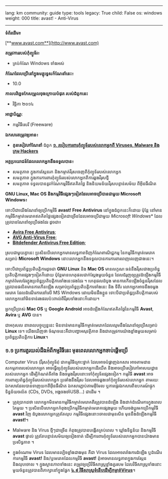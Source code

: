 

---

lang: km
community: guide
type: tools
legacy: True
child: False
os: windows
weight: 000
title: avast! - Anti-Virus

---

**ទំព័រដើម៖**

[**www.avast.com**](http://www.avast.com)

**តម្រូវការរបស់កុំព្យូទ័រ**៖

- គ្រប់កំណែ Windows ទាំងអស់

**កំណែដែលប្រើនៅក្នុងមគ្គុទ្ទេសក៍ណែនាំនេះ**៖

- 10.0

**កាលបរិច្ឆេទកែសម្រួលចុងក្រោយបំផុត របស់ជំពូកនេះ**

- វិច្ឆិកា ២០១៤

**អាជ្ញាប័ណ្ណ**:

- កម្មវិធីសេរី (Freeware)

**ឯកសារតម្រូវឲ្យអាន**៖

- **កូនសៀវភៅណែនាំ** ជំពូក [**១. របៀបការពារកុំព្យូទ័ររបស់លោកអ្នកពី Viruses, Malware និងក្រុម Hackers**](/chapter-1)

**អត្ថប្រយោជន៍ដែលលោកអ្នកនឹងទទួលបាន**៖ 

- សមត្ថភាព ក្នុងការស្កែនរក និងកម្ចាត់វីរុសចេញពីកុំព្យូទ័ររបស់លោកអ្នក
- សមត្ថភាព ក្នុងការការពារកុំព្យូទ័ររបស់លោកអ្នកពីការឆ្លងវីរុសថ្មី
- សមត្ថភាព ទទួលបាននូវកំណែកម្មវិធីឥតគិតថ្លៃ និងនិយមន័យវីរុសបន្ទាន់សម័យ ពីអ៊ីនធឺណិត

**GNU Linux, Mac OS និងកម្មវិធីផ្សេងៗទៀតដែលអាចប្រើបានជាមួយ Microsoft Windows**៖

ទោះបីជាយើងណែនាំឲ្យប្រើកម្មវិធី **avast! Free Antivirus** នៅក្នុងជំពូកនេះក៏ដោយ ប៉ុន្តែ នៅមានកម្មវិធីកម្ចាត់មេរោគឥតគិតថ្លៃផ្សេងទៀតជាច្រើនដែលអាចប្រើជាមួយ *Microsoft Windows** ដែលត្រូវបានណែនាំឲ្យប្រើផងដែរ ដូចជា៖
 
- [**Avira Free Antivirus**](https://www.avira.com/km/avira-free-antivirus);
- [**AVG Anti-Virus Free**](http://free.avg.com/);
- [**Bitdefender Antivirus Free Edition**](http://www.bitdefender.com/solutions/free.html);

ស្របជាមួយគ្នានេះ ប្រសិនបើលោកអ្នកមានលទ្ធភាពទិញកំណែពាណិជ្ជកម្ម នៃកម្មវិធីកម្ចាត់មេរោគ សម្រាប់ **Microsoft Windows**  នោះលោកអ្នកនឹងទទួលបានការការពារពេញលេញជាងនេះ។

ទោះបីជាប្រព័ន្ធប្រតិបត្តិការដូចជា **GNU Linux** និង **Mac OS** មានលក្ខណៈធន់នឹងវីរុសជាងប្រព័ន្ធប្រតិបត្តិការផ្សេងៗទៀតក៏ដោយ ប៉ុន្តែមានហេតុផលជាក់ស្ដែងមួយចំនួន ដែលជំរុញឲ្យត្រូវដំឡើងកម្មវិធីកម្ចាត់មែលវែរក្នុងប្រព័ន្ធប្រតិបត្តិការទាំងនេះផងដែរ ។ ហេតុផលដំបូង មានការកើនឡើងចំនួនវីរុសដែលត្រូវបានផលិតមានការកើនឡើង សម្រាប់ប្រព័ន្ធប្រតិបត្តិការទាំងនេះ និង ទីពីរ លោកអ្នកអាចនឹងចម្លងមេរោគ ដែលដំណើរការនៅលើ MS Windows ដោយមិនដឹងខ្លួន ទោះបីជាប្រព័ន្ធប្រតិបត្តិការរបស់លោកអ្នកនៅមិនទាន់រងផលប៉ះពាល់ពីវីរុសទាំងនោះក៏ដោយ។

អ្នកប្រើប្រាស់ **Mac OS** ឬ **Google Android** អាចដំឡើងកំណែឥតគិតថ្លៃនៃកម្មវិធី **Avast**, **Avira** ឬ **AVG** បាន។

ជាអកុសល នាពេលបច្ចុប្បន្ននេះ មិនទាន់មានកម្មវិធីកម្ចាត់មេរោគដែលល្មមនឹងណែនាំឲ្យប្រើសម្រាប់ **Linux** ទេ។ យើងឃើញថា ចំណុចនេះគឺជាបញ្ហាអសុវត្ថិភាព និងជាតម្រូវការយ៉ាងខ្លាំងមួយសម្រាប់ប្រព័ន្ធប្រតិបត្តិការ **Linux**។

### ១.១ ប្រការគួរយល់ដឹងអំពីកម្មវិធីនេះ មុនពេលលោកអ្នកចាប់ផ្តើមប្រើ ###

Computer Virus​ (វីរុសកុំព្យូទ័រ) ជាកម្មវិធីគ្រោះថ្នាក់ ដែលអាចបំផ្លាញឯកសារ អាចតាមដានសកម្មភាពរបស់លោកអ្នក អាចធ្វើឲ្យកុំព្យូទ័ររបស់លោកអ្នកដើរយឺត និងអាចប្រើសៀវភៅអាសយដ្ឋានរបស់លោកអ្នក ដើម្បីកំណត់ទីតាំង និងចម្លងវីរុសនោះទៅកុំព្យូទ័រផ្សេងទៀត។ កម្មវិធី **avast** អាចការពារប្រព័ន្ធកុំព្យូទ័ររបស់លោកអ្នក ប្រឆាំងនឹងវីរុស ដែលអាចឆ្លងទៅកុំព្យូទ័ររបស់លោកអ្នក តាមរយៈឯកសារដែលបានទាញ​យក​ពី​អ៊ីនធឺណិត ឯកសារភ្ជាប់តាមអ៊ីមែល ឬការផ្ទេរឯកសារពីឧបករណ៍ផ្ទុកទិន្នន័យចល័ត (CDs, DVDs, អង្គចងចាំUSB…) ជាដើម ។

- ត្រូវប្រាកដថា លោកអ្នកមិនមានកម្មវិធីកម្ចាត់មេរោគពីរត្រូវបានដំឡើង និងដាក់ដំណើរការក្នុងពេលតែមួយ ។ ប្រសិនបើលោកអ្នកកំពុងប្រើកម្មវិធីកម្ចាត់មេរោគផ្សេងមួយ ហើយចង់ប្តូរមកប្រើកម្មវិធី **avast** វិញ  ដំបូងលោកអ្នកត្រូវតែលុប កម្មវិធីផ្សេងនោះចោលជាមុនសិន មុននឹងដំឡើងកម្មវិធី **avast!**។

- Malware និង Virus ថ្មីៗជាច្រើន កំពុងត្រូវបានបង្កើតគ្រប់ពេល ។ ឃ្លាំងទិន្នន័យ និងកម្មវិធី **avast** ផ្ទាល់ ត្រូវតែបន្ទាន់សម័យឲ្យទៀងទាត់ ដើម្បីការពារកុំព្យូទ័ររបស់លោកអ្នកបានយ៉ាងមានប្រសិទ្ធភាព ។

- ក្នុងចំណោម Virus ដែលមានល្បិចខ្លាំងជាងមុន គឺជា Virus ដែលអាចរារាំងការដំឡើង ឬដំណើរការកម្មវិធី **avast!** និង/ឬមេរោគដែលកម្មវិធី **avast!** ពុំអាចមានលទ្ធភាពក្នុងការស្កែន និងលុបចោល ។ ក្នុងស្ថានភាពទាំងនេះ តម្រូវឲ្យប្រើវិធីសាស្ត្រខ្លាំងគួរសម ដែលវិធីសាស្ត្រទាំងនោះមួយចំនួនត្រូវបានពិភាក្សានៅក្នុងផ្នែក [**៤.៩ វិធីសាស្ត្រទំនើបដើម្បីកម្ចាត់​ Virus**](/km/dealingwithviruses#4.9)។


